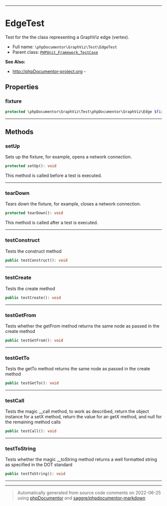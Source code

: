 ***

# EdgeTest

Test for the the class representing a GraphViz edge (vertex).



* Full name: `\phpDocumentor\GraphViz\Test\EdgeTest`
* Parent class: [`PHPUnit_Framework_TestCase`](../../../PHPUnit_Framework_TestCase.md)

**See Also:**

* http://phpDocumentor-project.org - 



## Properties


### fixture



```php
protected \phpDocumentor\GraphViz\Test\phpDocumentor\GraphViz\Edge $fixture
```






***

## Methods


### setUp

Sets up the fixture, for example, opens a network connection.

```php
protected setUp(): void
```

This method is called before a test is executed.









***

### tearDown

Tears down the fixture, for example, closes a network connection.

```php
protected tearDown(): void
```

This method is called after a test is executed.









***

### testConstruct

Tests the construct method

```php
public testConstruct(): void
```











***

### testCreate

Tests the create method

```php
public testCreate(): void
```











***

### testGetFrom

Tests whether the getFrom method returns the same node as passed
in the create method

```php
public testGetFrom(): void
```











***

### testGetTo

Tests the getTo method returns the same node as passed
in the create method

```php
public testGetTo(): void
```











***

### testCall

Tests the magic __call method, to work as described, return the object
instance for a setX method, return the value for an getX method, and null
for the remaining method calls

```php
public testCall(): void
```











***

### testToString

Tests whether the magic __toString method returns a well formatted string
as specified in the DOT standard

```php
public testToString(): void
```











***


***
> Automatically generated from source code comments on 2022-06-25 using [phpDocumentor](http://www.phpdoc.org/) and [saggre/phpdocumentor-markdown](https://github.com/Saggre/phpDocumentor-markdown)
